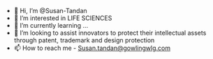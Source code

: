 - 👋 Hi, I’m @Susan-Tandan
- 👀 I’m interested in LIFE SCIENCES
- 🌱 I’m currently learning ...
- 💞️ I’m looking to assist innovators to protect their intellectual assets through patent, trademark and design protection 
- 📫 How to reach me - Susan.tandan@gowlingwlg.com

<!---
Susan-Tandan/Susan-Tandan is a ✨ special ✨ repository because its `README.md` (this file) appears on your GitHub profile.
You can click the Preview link to take a look at your changes.
--->
